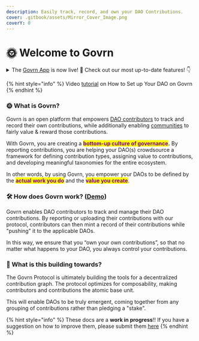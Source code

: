 ```yaml
---
description: Easily track, record, and own your DAO Contributions.
cover: .gitbook/assets/Mirror_Cover_Image.png
coverY: 0
---
```


# 🌞 Welcome to Govrn

<details>

<summary>The <a href="https://govrn.app/">Govrn App</a> is now live! 🥳 Check out our most up-to-date features! 👇 </summary>

****[**Profile** ](lets-party/get-started/)

1. Create Profile&#x20;
2. Join DAO(s)
3. Create a DAO manually&#x20;
4. Add members to the DAO&#x20;
5. Set Admins of the DAO

****[**Contributions**](broken-reference)****

1. Record contributions&#x20;
2. Mint contributions
3. Attribute contributions to DAOs&#x20;

****[**Attestations**](attestations/attestations.md)****

1. Give attestations
2. Receive attestations&#x20;

****[**Dashboard**](broken-reference)****

1. Personal contribution dashboard of all your DAOs
2. DAO’s contribution dashboard&#x20;

****[**Integrations**](broken-reference)****

1. Connect Linear&#x20;
2. Connect Discord&#x20;
3. Guild coming soon 🤫

****[**Discord Bot**](broken-reference)****

1. Use our friendly Discord bot&#x20;

</details>

{% hint style="info" %}
Video [tutorial](https://www.loom.com/share/e480098e4006456aa7ca7814a80c65ac) on How to Set up Your DAO on Govrn
{% endhint %}

### 🌞 What is Govrn?&#x20;

Govrn is an open platform that empowers [DAO contributors](use-cases/dao-contributors.md) to track and record their own contributions, while additionally enabling [communities](use-cases/dao-leaders.md) to fairly value & reward those contributions.&#x20;

With Govrn, you are creating a <mark style="color:purple;">**bottom-up culture of governance**</mark>**.**  By reporting contributions, you are helping your DAO(s) crowdsource a framework for defining contribution types, assigning value to contributions, and developing meaningful taxonomies for the entire ecosystem.

In other words, by using Govrn, you empower your DAOs to be defined by the <mark style="color:purple;">**actual work you do**</mark> and the <mark style="color:purple;">**value you create**</mark>.&#x20;

### 🛠 How does Govrn work? ([Demo](https://www.loom.com/share/3cc290c795a145db85a0698f60529ba0))&#x20;

Govrn enables DAO contributors to track and manage their DAO contributions.  By reporting or uploading their contributions with our protocol, contributors can then mint a record of their contributions while "pushing" it to the applicable DAOs. &#x20;

In this way, we ensure that you “own your own contributions”, so that no matter what happens to your DAO, you always control your contributions.&#x20;

### 💫 What is this building towards?

The Govrn Protocol is ultimately building the tools for a decentralized contribution graph.  The protocol optimizes for composability, making contributors and contributions the atomic base unit.

This will enable DAOs to be truly emergent, coming together from any grouping of contributions rather than pledging a "stake".



{% hint style="info" %}
These docs are a **work in progress**!! If you have a suggestion on how to improve them, please submit them [here](get-involved/ideas-or-questions.md)
{% endhint %}
